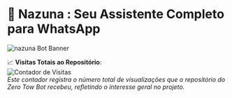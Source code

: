# 🤖 Nazuna : Seu Assistente Completo para WhatsApp

![nazuna Bot Banner](https://images4.alphacoders.com/126/thumbbig-1265009.webp)

📈 **Visitas Totais ao Repositório**:  
![Contador de Visitas](https://count.getloli.com/@zero-tow-bot?name=zero-tow-bot&theme=booru-lewd&padding=8&offset=0&align=top&scale=2&pixelated=1&darkmode=1)  
*Este contador registra o número total de visualizações que o repositório do Zero Tow Bot recebeu, refletindo o interesse geral no projeto.*
